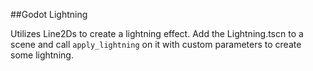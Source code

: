 ##Godot Lightning

Utilizes Line2Ds to create a lightning effect. 
Add the Lightning.tscn to a scene and call `apply_lightning` on it with custom parameters to create some lightning.